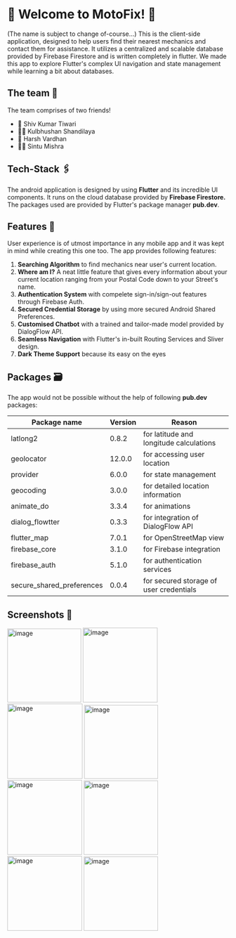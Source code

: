# 🌟 Welcome to MotoFix! 🌟

(The name is subject to change of-course...)
This is the client-side application, designed to help users find their nearest mechanics and contact them for assistance. It utilizes a centralized and scalable database provided by Firebase Firestore and is written completely in flutter. We made this app to explore Flutter's complex UI navigation and state management while learning a bit about databases.

## The team 🚀
The team comprises of two friends!

<ul>
<li>🙋 Shiv Kumar Tiwari  
<li>🙋‍♂️ Kulbhushan Shandilaya
<li>🙋 Harsh Vardhan
<li>🙋‍♂️ Sintu Mishra
</ul>

</ul>

##  Tech-Stack 🖇️
The android application is designed by using **Flutter**  and its incredible UI components. It runs on the cloud database provided by **Firebase Firestore.** The packages used are provided by Flutter's package manager **pub.dev**.

## Features 💯

User experience is of utmost importance in any mobile app and it was kept in mind while creating this one too. The app provides following features:

<ol>
<li> <b>Searching Algorithm</b> to find mechanics near user's current location.
<li> <b>Where am I?</b> A neat little feature that gives every information about your current location ranging from your Postal Code down to your Street's name.
<li> <b>Authentication System</b> with compelete sign-in/sign-out features through Firebase Auth.
<li> <b>Secured Credential Storage</b> by using more secured Android Shared Preferences.
<li> <b>Customised Chatbot</b> with a trained and tailor-made model provided by DialogFlow API.
<li> <b>Seamless Navigation</b> with Flutter's in-built Routing Services and Sliver design.
<li> <b>Dark Theme Support</b> because its easy on the eyes
</ol>

## Packages 🗃️

The app would not be possible without the help of following **pub.dev** packages:

|Package name | Version | Reason
|--|--|--
|latlong2|0.8.2| for latitude and longitude calculations
|geolocator|12.0.0| for accessing user location
|provider|6.0.0| for state management
|geocoding|3.0.0| for detailed location information
|animate_do| 3.3.4| for animations|
|dialog_flowtter|0.3.3| for integration of DialogFlow API
|flutter_map|7.0.1| for OpenStreetMap view
|firebase_core|3.1.0| for Firebase integration
|firebase_auth|5.1.0| for authentication services
|secure_shared_preferences|0.0.4| for secured storage of user credentials

## Screenshots 📸


<img width="168" alt="image" src="https://github.com/Sh1vT/carhelp/assets/154119443/74c3a455-746f-4f28-8803-527fd6cf93ba">
<img width="170" alt="image" src="https://github.com/Sh1vT/carhelp/assets/154119443/159a14d7-9a31-42d1-b355-7539a1a01f68">
<img width="171" alt="image" src="https://github.com/Sh1vT/carhelp/assets/154119443/d310c2fa-06cb-4781-8e20-2d994a553676">
<img width="168" alt="image" src="https://github.com/Sh1vT/carhelp/assets/154119443/6ab3911b-0b00-4b0c-a65d-22b8a37db7a2">
<img width="170" alt="image" src="https://github.com/Sh1vT/carhelp/assets/154119443/790ece0a-535b-4313-ae30-9d30d1e442dc">
<img width="169" alt="image" src="https://github.com/Sh1vT/carhelp/assets/154119443/0d29c500-6347-42da-8666-a235f7d8de2c">
<img width="170" alt="image" src="https://github.com/Sh1vT/carhelp/assets/154119443/4e315eb5-74ee-412a-b5d4-5f96fb15ccf9">
<img width="169" alt="image" src="https://github.com/Sh1vT/carhelp/assets/154119443/762d5d21-f4c5-4630-97de-2187e6f4f1c0">


